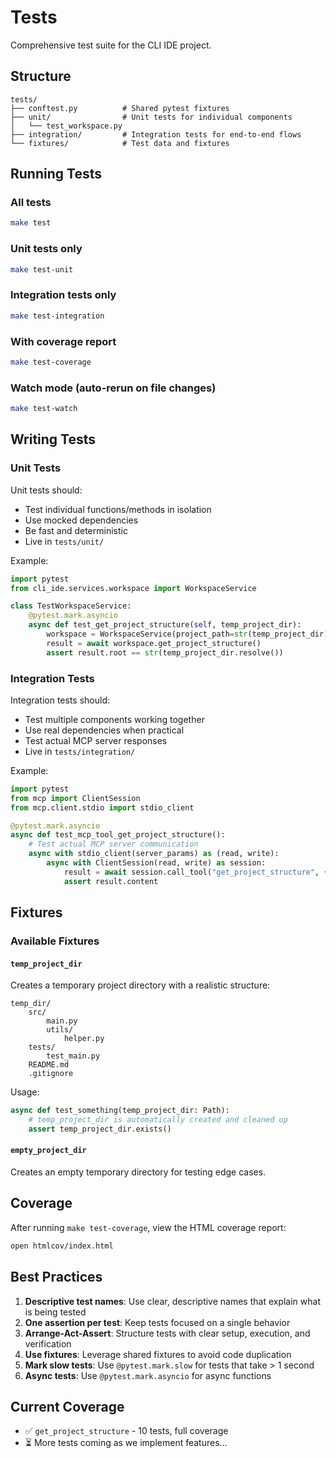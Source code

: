 # Tests

Comprehensive test suite for the CLI IDE project.

## Structure

```
tests/
├── conftest.py          # Shared pytest fixtures
├── unit/                # Unit tests for individual components
│   └── test_workspace.py
├── integration/         # Integration tests for end-to-end flows
└── fixtures/            # Test data and fixtures
```

## Running Tests

### All tests
```bash
make test
```

### Unit tests only
```bash
make test-unit
```

### Integration tests only
```bash
make test-integration
```

### With coverage report
```bash
make test-coverage
```

### Watch mode (auto-rerun on file changes)
```bash
make test-watch
```

## Writing Tests

### Unit Tests

Unit tests should:
- Test individual functions/methods in isolation
- Use mocked dependencies
- Be fast and deterministic
- Live in `tests/unit/`

Example:
```python
import pytest
from cli_ide.services.workspace import WorkspaceService

class TestWorkspaceService:
    @pytest.mark.asyncio
    async def test_get_project_structure(self, temp_project_dir):
        workspace = WorkspaceService(project_path=str(temp_project_dir))
        result = await workspace.get_project_structure()
        assert result.root == str(temp_project_dir.resolve())
```

### Integration Tests

Integration tests should:
- Test multiple components working together
- Use real dependencies when practical
- Test actual MCP server responses
- Live in `tests/integration/`

Example:
```python
import pytest
from mcp import ClientSession
from mcp.client.stdio import stdio_client

@pytest.mark.asyncio
async def test_mcp_tool_get_project_structure():
    # Test actual MCP server communication
    async with stdio_client(server_params) as (read, write):
        async with ClientSession(read, write) as session:
            result = await session.call_tool("get_project_structure", {})
            assert result.content
```

## Fixtures

### Available Fixtures

#### `temp_project_dir`
Creates a temporary project directory with a realistic structure:
```
temp_dir/
    src/
        main.py
        utils/
            helper.py
    tests/
        test_main.py
    README.md
    .gitignore
```

Usage:
```python
async def test_something(temp_project_dir: Path):
    # temp_project_dir is automatically created and cleaned up
    assert temp_project_dir.exists()
```

#### `empty_project_dir`
Creates an empty temporary directory for testing edge cases.

## Coverage

After running `make test-coverage`, view the HTML coverage report:
```bash
open htmlcov/index.html
```

## Best Practices

1. **Descriptive test names**: Use clear, descriptive names that explain what is being tested
2. **One assertion per test**: Keep tests focused on a single behavior
3. **Arrange-Act-Assert**: Structure tests with clear setup, execution, and verification
4. **Use fixtures**: Leverage shared fixtures to avoid code duplication
5. **Mark slow tests**: Use `@pytest.mark.slow` for tests that take > 1 second
6. **Async tests**: Use `@pytest.mark.asyncio` for async functions

## Current Coverage

- ✅ `get_project_structure` - 10 tests, full coverage
- ⏳ More tests coming as we implement features...
